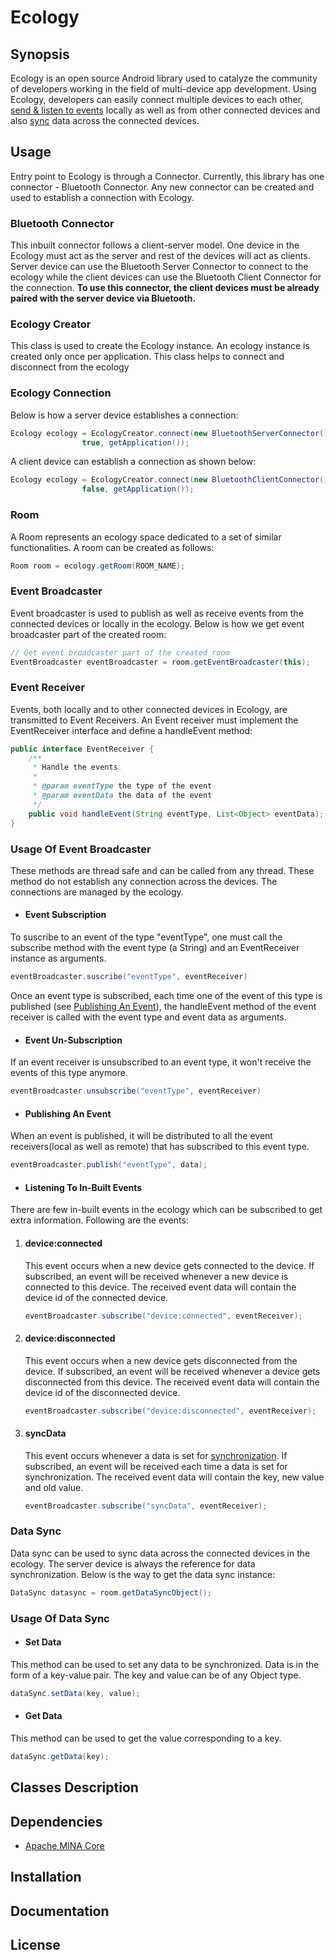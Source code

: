 # Ecology

## Synopsis

Ecology is an open source Android library used to catalyze the community of developers working in the field of multi-device app development. Using Ecology, developers can easily connect multiple devices to each other, [send & listen to events](#event-broadcaster) locally as well as from other connected devices and also [sync](#data-sync) data across the connected devices.

## Usage

Entry point to Ecology is through a Connector. Currently, this library has one connector - Bluetooth Connector. Any new connector can be created and used to establish a connection with Ecology.

### Bluetooth Connector

This inbuilt connector follows a client-server model. One device in the Ecology must act as the server and rest of the devices will act as clients. Server device can use the Bluetooth Server Connector to connect to the ecology while the client devices can use the Bluetooth Client Connector for the connection. **To use this connector, the client devices must be already paired with the server device via Bluetooth.**

### Ecology Creator

This class is used to create the Ecology instance. An ecology instance is created only once per application. This class helps to connect and disconnect from the ecology

### Ecology Connection

Below is how a server device establishes a connection:

```java
Ecology ecology = EcologyCreator.connect(new BluetoothServerConnector(), this, "Phone", 
                true, getApplication());
```

A client device can establish a connection as shown below:

```java
Ecology ecology = EcologyCreator.connect(new BluetoothClientConnector(), this, "Watch",
                false, getApplication());
```

### Room

A Room represents an ecology space dedicated to a set of similar functionalities. A room can be created as follows:

```java
Room room = ecology.getRoom(ROOM_NAME);
```

### Event Broadcaster

Event broadcaster is used to publish as well as receive events from the connected devices or locally in the ecology. Below is how we get event broadcaster part of the created room:

```java
// Get event broadcaster part of the created room
EventBroadcaster eventBroadcaster = room.getEventBroadcaster(this);
```

### Event Receiver

Events, both locally and to other connected devices in Ecology, are transmitted to Event Receivers. An Event receiver must implement the EventReceiver interface and define a handleEvent method:

```java
public interface EventReceiver {
    /**
     * Handle the events.
     *
     * @param eventType the type of the event
     * @param eventData the data of the event
     */
    public void handleEvent(String eventType, List<Object> eventData);
}
```

### Usage Of Event Broadcaster

These methods are thread safe and can be called from any thread. These method do not establish any connection across the devices. The connections are managed by the ecology.

- #### Event Subscription

To suscribe to an event of the type "eventType", one must call the subscribe method with the event type (a String) and an EventReceiver instance as arguments.

```java
eventBroadcaster.suscribe("eventType", eventReceiver)
```
Once an event type is subscribed, each time one of the event of this type is published (see [Publishing An Event](#publishing-an-event)), the handleEvent method of the event receiver is called with the event type and event data as arguments.

- #### Event Un-Subscription

If an event receiver is unsubscribed to an event type, it won't receive the events of this type anymore.

```java
eventBroadcaster.unsubscribe("eventType", eventReceiver)
```

- #### Publishing An Event

When an event is published, it will be distributed to all the event receivers(local as well as remote) that has subscribed to this event type.

```java
eventBroadcaster.publish("eventType", data);
```
- #### Listening To In-Built Events

There are few in-built events in the ecology which can be subscribed to get extra information. Following are the events:

  1. #### device:connected
     This event occurs when a new device gets connected to the device. If subscribed, an event will be received whenever a new device is
     connected to this device. The received event data will contain the device id of the connected device.
     ```java
     eventBroadcaster.subscribe("device:connected", eventReceiver);
     ```
     
  2. #### device:disconnected
     This event occurs when a new device gets disconnected from the device. If subscribed, an event will be received whenever a device
     gets disconnected from this device. The received event data will contain the device id of the disconnected device.
     ```java
     eventBroadcaster.subscribe("device:disconnected", eventReceiver);
     ```

  3. #### syncData
     This event occurs whenever a data is set for [synchronization](#data-sync). If subscribed, an event will be received each time a 
     data is set for synchronization. The received event data will contain the key, new value and old value.
     ```java
     eventBroadcaster.subscribe("syncData", eventReceiver);
     ```
  
### Data Sync

Data sync can be used to sync data across the connected devices in the ecology. The server device is always the reference for data synchronization. Below is the way to get the data sync instance:

```java
DataSync datasync = room.getDataSyncObject();
```

### Usage Of Data Sync

- #### Set Data

This method can be used to set any data to be synchronized. Data is in the form of a key-value pair. The key and value can be of any Object type.

```java
dataSync.setData(key, value);
```
- #### Get Data

This method can be used to get the value corresponding to a key. 

```java
dataSync.getData(key);
```

## Classes Description

## Dependencies

- [Apache MINA Core](https://mvnrepository.com/artifact/org.apache.mina/mina-core/3.0.0-M2)

## Installation

## Documentation

## License
